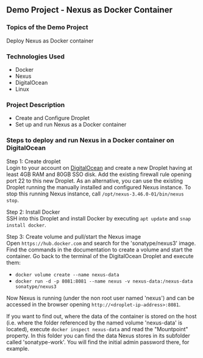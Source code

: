 ## Demo Project - Nexus as Docker Container

### Topics of the Demo Project
Deploy Nexus as Docker container

### Technologies Used
- Docker
- Nexus
- DigitalOcean
- Linux

### Project Description
- Create and Configure Droplet
- Set up and run Nexus as a Docker container

### Steps to deploy and run Nexus in a Docker container on DigitalOcean
Step 1: Create droplet\
Login to your account on [DigitalOcean](https://cloud.digitalocean.com/login) and create a new Droplet having at least 4GB RAM and 80GB SSO disk. Add the existing firewall rule opening port 22 to this new Droplet. As an alternative, you can use the existing Droplet running the manually installed and configured Nexus instance. To stop this running Nexus instance, call `/opt/nexus-3.46.0-01/bin/nexus stop`.

Step 2: Install Docker\
SSH into this Droplet and install Docker by executing `apt update` and `snap install docker`.

Step 3: Create volume and pull/start the Nexus image\
Open `https://hub.docker.com` and search for the 'sonatype/nexus3' image. Find the commands in the documentation to create a volume and start the container. Go back to the terminal of the DigitalOcean Droplet and execute them:
- `docker volume create --name nexus-data`
- `docker run -d -p 8081:8081 --name nexus -v nexus-data:/nexus-data sonatype/nexus3`

Now Nexus is running (under the non root user named 'nexus') and can be accessed in the browser opening `http://<droplet-ip-address>:8081`.

If you want to find out, where the data of the container is stored on the host (i.e. where the folder referenced by the named volume 'nexus-data' is located), execute `docker inspect nexus-data` and read the "Mountpoint" property. In this folder you can find the data Nexus stores in its subfolder called 'sonatype-work'. You will find the initial admin password there, for example.